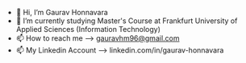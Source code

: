 - 👋 Hi, I’m Gaurav Honnavara
- 🌱 I’m currently studying Master's Course at Frankfurt University of Applied Sciences (Information Technology)
- 📫 How to reach me  --> gauravhm96@gmail.com
- 📫 My Linkedin Account  --> linkedin.com/in/gaurav-honnavara

<!---
gauravhm96/gauravhm96 is a ✨ special ✨ repository because its `README.md` (this file) appears on your GitHub profile.
You can click the Preview link to take a look at your changes.
--->
